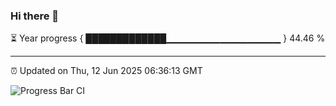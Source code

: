 ### Hi there 👋

⏳ Year progress { █████████████▁▁▁▁▁▁▁▁▁▁▁▁▁▁▁▁▁ } 44.46 %

---

⏰ Updated on Thu, 12 Jun 2025 06:36:13 GMT

![Progress Bar CI](https://github.com/ZhaoGui/ZhaoGui/workflows/Progress%20Bar%20CI/badge.svg)
